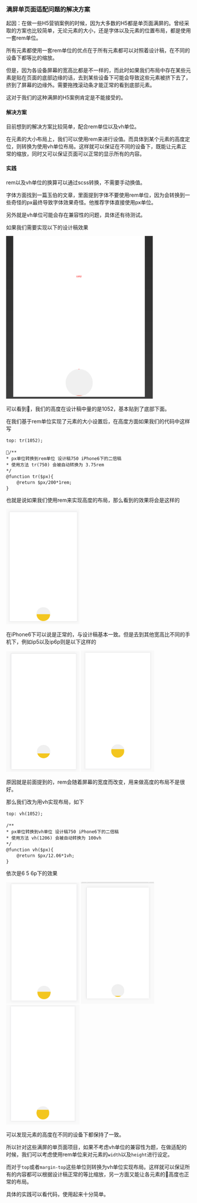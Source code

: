 ### 满屏单页面适配问题的解决方案

起因：在做一些H5营销案例的时候，因为大多数的H5都是单页面满屏的。曾经采取的方案也比较简单，无论元素的大小，还是字体以及元素的位置布局，都是使用一套rem单位。

所有元素都使用一套rem单位的优点在于所有元素都可以对照着设计稿，在不同的设备下都等比的缩放。

但是，因为各设备屏幕的宽高比都是不一样的，而此时如果我们布局中存在某些元素是贴在页面的底部边缘的话，去到某些设备下可能会导致这些元素被挤下去了，挤到了屏幕的边缘外。需要拖拽滚动条才能正常的看到底部元素。

这对于我们的这种满屏的H5案例肯定是不能接受的。

#### 解决方案

目前想到的解决方案比较简单，配合rem单位以及vh单位。

在元素的大小布局上，我们可以使用rem来进行设值。而具体到某个元素的高度定位，则转换为使用vh单位布局。这样就可以保证在不同的设备下，既能让元素正常的缩放，同时又可以保证页面可以正常的显示所有的内容。

#### 实践

rem以及vh单位的换算可以通过scss转换，不需要手动换值。

字体方面找到一篇玉伯的文章，里面提到字体不要使用rem单位，因为会转换到一些奇怪的px最终导致字体效果奇怪。他推荐字体直接使用px单位。

另外就是vh单位可能会存在兼容性的问题，具体还有待测试。

如果我们需要实现以下的设计稿效果

<img width='400' src='./assets/example.png' />

可以看到，我们的高度在设计稿中量的是1052，基本贴到了底部下面。

在我们基于rem单位实现了元素的大小设置后，在高度方面如果我们的代码中这样写

    top: tr(1052);

    /**
    * px单位转换到rem单位 设计稿750 iPhone6下的二倍稿
    * 使用方法 tr(750) 会被自动转换为 3.75rem
    */
    @function tr($px){
        @return $px/200*1rem;
    }

也就是说如果我们使用rem来实现高度的布局，那么看到的效果将会是这样的

<img width='200' src='./assets/ip6-rem.png' />

在iPhone6下可以说是正常的，与设计稿基本一致。但是去到其他宽高比不同的手机下，例如ip5以及ip6p则是以下这样的

<img width='200' src='./assets/ip5-rem.png' />
<img width='200' src='./assets/ip6p-rem.png' />

原因就是前面提到的，rem会随着屏幕的宽度而改变，用来做高度的布局不是很好。

那么我们改为用vh实现布局，如下

    top: vh(1052);

    /**
    * px单位转换到vh单位 设计稿750 iPhone6下的二倍稿
    * 使用方法 vh(1206) 会被自动转换为 100vh
    */
    @function vh($px){
        @return $px/12.06*1vh;
    }

依次是6 5 6p下的效果

<img width='200' src='./assets/ip6-vh.png' />
<img width='200' src='./assets/ip5-vh.png' />
<img width='200' src='./assets/ip6p-vh.png' />

可以发现元素的高度在不同的设备下都保持了一致。

所以针对这些满屏的单页面项目，如果不考虑vh单位的兼容性为题，在做适配的时候，我们可以考虑使用rem单位来对元素的`width`以及`height`进行设定。

而对于`top`或者`margin-top`这些单位则转换为vh单位实现布局。这样就可以保证所有的内容都可以根据设计稿正常的等比缩放，另一方面又能让各元素的高度也正常的布局。

具体的实践可以看代码，使用起来十分简单。



